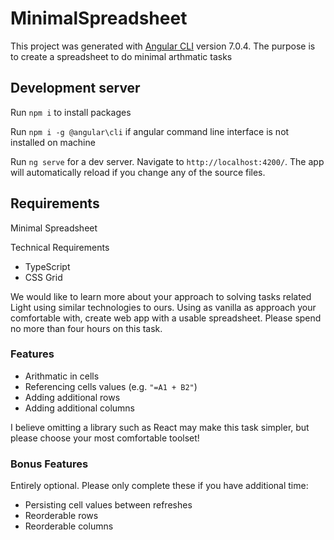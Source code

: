 # MinimalSpreadsheet


This project was generated with [Angular CLI](https://github.com/angular/angular-cli) version 7.0.4.
The purpose is to create a spreadsheet to do minimal arthmatic tasks


## Development server

Run `npm i` to install packages

Run `npm i -g @angular\cli` if angular command line interface is not installed on machine

Run `ng serve` for a dev server. Navigate to `http://localhost:4200/`. The app will automatically reload if you change any of the source files.




## Requirements


Minimal Spreadsheet


Technical Requirements


- TypeScript
- CSS Grid


We would like to learn more about your approach to solving tasks related Light using similar technologies to ours.
Using as vanilla as approach your comfortable with, create web app with a usable spreadsheet. Please spend no more than four hours on this task.


### Features


- Arithmatic in cells
- Referencing cells values (e.g. `"=A1 + B2"`)
- Adding additional rows
- Adding additional columns


I believe omitting a library such as React may make this task simpler, but please choose your most comfortable toolset!


### Bonus Features


Entirely optional. Please only complete these if you have additional time:


- Persisting cell values between refreshes
- Reorderable rows
- Reorderable columns